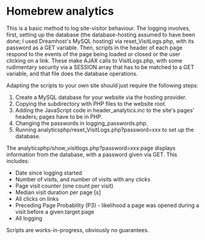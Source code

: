 # Homebrew analytics

This is a basic method to log site-visitor behaviour. The logging involves, first, setting up the database (the database-hosting assumed to have been done; I used Dreamhost's MySQL hosting) via reset_VisitLogs.php, with its password as a GET variable. Then, scripts in the header of each page respond to the events of the page being loaded or closed or the user clicking on a link. These make AJAX calls to VisitLogs.php, with some rudimentary security via a SESSION array that has to be matched to a GET variable, and that file does the database operations. 

Adapting the scripts to your own site should just require the following steps:

1. Create a MySQL database for your website via the hosting provider.
2. Copying the subdirectory with PHP files to the website root.
3. Adding the JavaScript code in header_analytics.inc to the site's pages' headers; pages have to be in PHP.
4. Changing the passwords in logging_passwords.php.
5. Running analyticsphp/reset_VisitLogs.php?password=xxx to set up the database.

The analyticsphp/show_visitlogs.php?password=xxx page displays information from the database, with a password given via GET. This includes:
- Date since logging  started
- Number of visits, and number of visits with any clicks
- Page visit counter (one count per visit)
- Median visit duration per page [s]
- All clicks on links
- Preceding Page Probability (P3) - likelihood a page was opened during a visit before a given target page
- All logging

Scripts are works-in-progress, obviously no guarantees.
